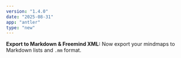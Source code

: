 ```yaml
---
version: "1.4.0"
date: "2025-08-31"
app: "antler"
type: "new"
---
```


**Export to Markdown & Freemind XML:** Now export your mindmaps to Markdown lists and `.mm` format.
